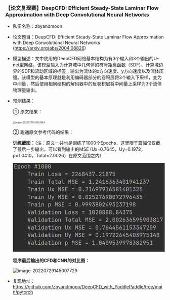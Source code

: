### 【论文复现赛】DeepCFD: Efficient Steady-State Laminar Flow Approximation with Deep Convolutional Neural Networks

* 队伍名称：zbyandmoon

* 论文题目：DeepCFD: Efficient Steady-State Laminar Flow Approximation with Deep Convolutional Neural Networks (https://arxiv.org/abs/2004.08826)

* 模型描述：文中使用的DeepCFD网络基本结构为有3个输入和3个输出的U-net型网络。该模型输入为计算域中几何体的符号距离函数（SDF）、计算域边界的SDF和流动区域的标签；输出为流体的x方向速度、y方向速度以及流体压强。该模型的基本原理就是利用编码器部分的卷积层将3个输入下采样，变为中间量，然后使用相同结构的解码器中的反卷积层将中间量上采样为3个流体物理量输出。

* 预测结果：

  ① 原文结果：

  <img src="C:\Users\Administrator\AppData\Roaming\Typora\typora-user-images\image-20220729145921864.png" alt="image-20220729145921864" style="zoom:50%;" />

  ② 跑通原文参考代码的结果：

  **训练截图：**（注：原文一共也是训练了1000个Epochs，这里限于篇幅仅仅截了最后一步输出，可以看到输出的MSE (Ux=0.7645，Uy=0.1972，p=1.0410，Total=2.0026）在原文范围之内）

  ![image](https://github.com/zbyandmoon/DeepCFD_with_PaddlePaddle/blob/main/pytorch/Run/%E8%AE%AD%E7%BB%83%E6%88%AA%E5%9B%BE.png)

  **程序最后输出的CFD和CNN的对比图：**

  ![image-20220729145007729](C:\Users\Administrator\AppData\Roaming\Typora\typora-user-images\image-20220729145007729.png)

  

* 复现地址：https://github.com/zbyandmoon/DeepCFD_with_PaddlePaddle/tree/main/pytorch
